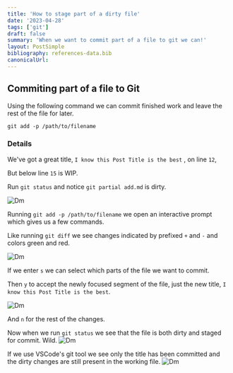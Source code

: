 ```yaml
---
title: 'How to stage part of a dirty file'
date: '2023-04-28'
tags: ['git']
draft: false
summary: 'When we want to commit part of a file to git we can!'
layout: PostSimple
bibliography: references-data.bib
canonicalUrl:
---
```


## Commiting part of a file to Git

Using the following command we can commit finished work and leave the rest of
the file for later.

`git add -p /path/to/filename`

### Details

We've got a great title, `I know this Post Title is the best`
, on line `12`,

But below line `15` is WIP.

Run `git status` and notice `git partial add.md` is dirty.

![Dm](https://i.imgur.com/OVTL9WM.png)

Running `git add -p /path/to/filename` we open an interactive prompt which gives
us a few commands.

Like running `git diff` we see changes indicated by prefixed `+`
and `-` and colors green and red.

![Dm](https://i.imgur.com/Qz4cK00.png)

If we enter `s` we can select which parts of the file we want to commit.

Then `y` to accept the newly focused segment of the file, just the new title,
`I know this Post Title is the best`.

![Dm](https://i.imgur.com/rpAAfYR.png)

And `n` for the rest of the changes.

Now when we run `git status` we see that the file is both dirty and staged for
commit. Wild.
![Dm](https://i.imgur.com/NQ9WSF3.png)

If we use VSCode's git tool we see only the title has been committed and the
dirty changes are still present in the working file.
![Dm](https://i.imgur.com/YtDc8ge.png)
